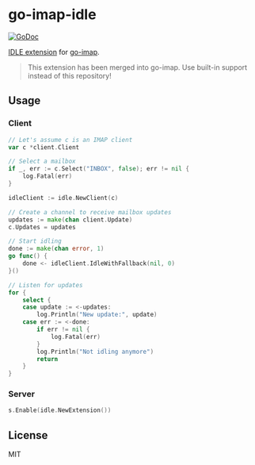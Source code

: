 # go-imap-idle

[![GoDoc](https://godoc.org/github.com/emersion/go-imap-idle?status.svg)](https://godoc.org/github.com/emersion/go-imap-idle)

[IDLE extension](https://tools.ietf.org/html/rfc2177) for [go-imap](https://github.com/emersion/go-imap).

> This extension has been merged into go-imap. Use built-in support instead of this repository!

## Usage

### Client

```go
// Let's assume c is an IMAP client
var c *client.Client

// Select a mailbox
if _, err := c.Select("INBOX", false); err != nil {
	log.Fatal(err)
}

idleClient := idle.NewClient(c)

// Create a channel to receive mailbox updates
updates := make(chan client.Update)
c.Updates = updates

// Start idling
done := make(chan error, 1)
go func() {
	done <- idleClient.IdleWithFallback(nil, 0)
}()

// Listen for updates
for {
	select {
	case update := <-updates:
		log.Println("New update:", update)
	case err := <-done:
		if err != nil {
			log.Fatal(err)
		}
		log.Println("Not idling anymore")
		return
	}
}
```

### Server

```go
s.Enable(idle.NewExtension())
```

## License

MIT
